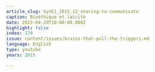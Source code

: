 ```yaml
---
article_slug: SynE1_2015_12_sharing-to-communicate
caption: Bioéthique et laïcité
date: 2015-04-29T10:00:00.000Z
highlight: false
index: 174
issue: content/issues/brains-that-pull-the-triggers.md
language: English
type: youtube
years: 2015

---
```

